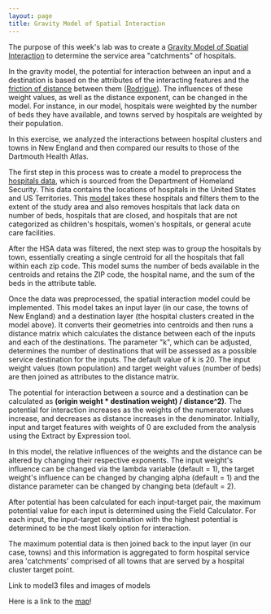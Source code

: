 ```yaml
---
layout: page
title: Gravity Model of Spatial Interaction
---
```


The purpose of this week's lab was to create a [Gravity Model of Spatial Interaction](https://transportgeography.org/contents/methods/spatial-interactions-gravity-model/) to determine the service area "catchments" of hospitals.

In the gravity model, the potential for interaction between an input and a destination is based on the attributes of the interacting features and the [friction of distance](https://transportgeography.org/contents/methods/spatial-interactions-gravity-model/spatial-interactions-distance-decay/) between them ([Rodrigue](https://transportgeography.org/contents/methods/spatial-interactions-gravity-model/)). The influences of these weight values, as well as the distance exponent, can be changed in the model. For instance, in our model, hospitals were weighted by the number of beds they have available, and towns served by hospitals are weighted by their population.

In this exercise, we analyzed the interactions between hospital clusters and towns in New England and then compared our results to those of the Dartmouth Health Atlas.

The first step in this process was to create a model to preprocess the [hospitals data](https://hifld-geoplatform.opendata.arcgis.com/datasets/6ac5e325468c4cb9b905f1728d6fbf0f_0), which is sourced from the Department of Homeland Security. This data contains the locations of hospitals in the United States and US Territories. This [model](https://github.com/emmaclinton/emmaclinton.github.io/blob/main/gravity/assets/HSA_Preprocessing_Model.model3) takes these hospitals and filters them to the extent of the study area and also removes hospitals that lack data on number of beds, hospitals that are closed, and hospitals that are not categorized as children's hospitals, women's hospitals, or general acute care facilities.

After the HSA data was filtered, the next step was to group the hospitals by town, essentially creating a single centroid for all the hospitals that fall within each zip code. This model sums the number of beds available in the centroids and retains the ZIP code, the hospital name, and the sum of the beds in the attribute table.

Once the data was preprocessed, the spatial interaction model could be implemented. This model takes an input layer (in our case, the towns of New England) and a destination layer (the hospital clusters created in the model above). It converts their geometries into centroids and then runs a distance matrix which calculates the distance between each of the inputs and each of the destinations. The parameter "k", which can be adjusted, determines the number of destinations that will be assessed as a possible service destination for the inputs. The default value of k is 20. The input weight values (town population) and target weight values (number of beds) are then joined as attributes to the distance matrix.

The potential for interaction between a source and a destination can be calculated as **(origin weight * destination weight) / distance^2)**. The potential for interaction increases as the weights of the numerator values increase, and decreases as distance increases in the denominator. Initially, input and target features with weights of 0 are excluded from the analysis using the Extract by Expression tool.

In this model, the relative influences of the weights and the distance can be altered by changing their respective exponents. The input weight's influence can be changed via the lambda variable (default = 1), the target weight's influence can be changed by changing alpha (default = 1) and the distance parameter can be changed by changing beta (default = 2).

After potential has been calculated for each input-target pair, the maximum potential value for each input is determined using the Field Calculator. For each input, the input-target combination with the highest potential is determined to be the most likely option for interaction.

The maximum potential data is then joined back to the input layer (in our case, towns) and this information is aggregated to form hospital service area 'catchments' comprised of all towns that are served by a hospital cluster target point. 

Link to model3 files and images of models

Here is a link to the [map](assets/)!
